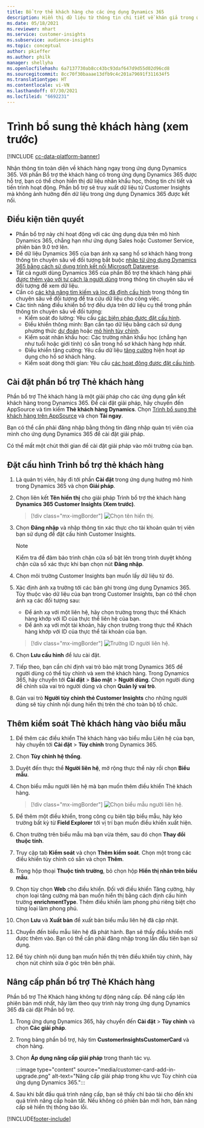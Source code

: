 ```yaml
---
title: Bổ trợ thẻ khách hàng cho các ứng dụng Dynamics 365
description: Hiển thị dữ liệu từ thông tin chi tiết về khán giả trong ứng dụng Dynamics 365 với phần bổ trợ này.
ms.date: 05/18/2021
ms.reviewer: mhart
ms.service: customer-insights
ms.subservice: audience-insights
ms.topic: conceptual
author: pkieffer
ms.author: philk
manager: shellyha
ms.openlocfilehash: 6a7137730ab8cc43bc93daf647d9d55d02d96cd8
ms.sourcegitcommit: 8cc70f30baaae13dfb9c4c201a79691f311634f5
ms.translationtype: HT
ms.contentlocale: vi-VN
ms.lasthandoff: 07/30/2021
ms.locfileid: "6692231"
---
```

# <a name="customer-card-add-in-preview"></a>Trình bổ sung thẻ khách hàng (xem trước)

[!INCLUDE [cc-data-platform-banner](../includes/cc-data-platform-banner.md)]

Nhận thông tin toàn diện về khách hàng ngay trong ứng dụng Dynamics 365. Với phần Bổ trợ thẻ khách hàng có trong ứng dụng Dynamics 365 được hỗ trợ, bạn có thể chọn hiển thị dữ liệu nhân khẩu học, thông tin chi tiết và tiến trình hoạt động. Phần bổ trợ sẽ truy xuất dữ liệu từ Customer Insights mà không ảnh hưởng đến dữ liệu trong ứng dụng Dynamics 365 được kết nối. 

## <a name="prerequisites"></a>Điều kiện tiên quyết

- Phần bổ trợ này chỉ hoạt động với các ứng dụng dựa trên mô hình Dynamics 365, chẳng hạn như ứng dụng Sales hoặc Customer Service, phiên bản 9.0 trở lên.
- Để dữ liệu Dynamics 365 của bạn ánh xạ sang hồ sơ khách hàng trong thông tin chuyên sâu về đối tượng bắt buộc [nhập từ ứng dụng Dynamics 365 bằng cách sử dụng trình kết nối Microsoft Dataverse](connect-power-query.md).
- Tất cả người dùng Dynamics 365 của phần Bổ trợ thẻ khách hàng phải [được thêm vào với tư cách là người dùng](permissions.md) trong thông tin chuyên sâu về đối tượng để xem dữ liệu.
- Cần có [các khả năng tìm kiếm và lọc đã định cấu hình](search-filter-index.md) trong thông tin chuyên sâu về đối tượng để tra cứu dữ liệu cho công việc.
- Các tính năng điều khiển bổ trợ đều dựa trên dữ liệu cụ thể trong phần thông tin chuyên sâu về đối tượng:
  - Kiểm soát đo lường: Yêu cầu [các biện pháp được đặt cấu hình](measures.md).
  - Điều khiển thông minh: Bạn cần tạo dữ liệu bằng cách sử dụng phương thức [dự đoán](predictions.md) hoặc [mô hình tùy chỉnh](custom-models.md).
  - Kiểm soát nhân khẩu học: Các trường nhân khẩu học (chẳng hạn như tuổi hoặc giới tính) có sẵn trong hồ sơ khách hàng hợp nhất.
  - Điều khiển tăng cường: Yêu cầu dữ liệu [tăng cường](enrichment-hub.md) hiện hoạt áp dụng cho hồ sơ khách hàng.
  - Kiểm soát dòng thời gian: Yêu cầu [các hoạt động được đặt cấu hình](activities.md).

## <a name="install-the-customer-card-add-in"></a>Cài đặt phần bổ trợ Thẻ khách hàng

Phần bổ trợ Thẻ khách hàng là một giải pháp cho các ứng dụng gắn kết khách hàng trong Dynamics 365. Để cài đặt giải pháp, hãy chuyển đến AppSource và tìm kiếm **Thẻ khách hàng Dynamics**. Chọn [Trình bổ sung thẻ khách hàng trên AppSource](https://appsource.microsoft.com/product/dynamics-365/mscrm.dynamics_365_customer_insights_customer_card_addin?tab=Overview) và chọn **Tải ngay**.

Bạn có thể cần phải đăng nhập bằng thông tin đăng nhập quản trị viên của mình cho ứng dụng Dynamics 365 để cài đặt giải pháp.

Có thể mất một chút thời gian để cài đặt giải pháp vào môi trường của bạn.

## <a name="configure-the-customer-card-add-in"></a>Đặt cấu hình Trình bổ trợ thẻ khách hàng

1. Là quản trị viên, hãy đi tới phần **Cài đặt** trong ứng dụng hướng mô hình trong Dynamics 365 và chọn **Giải pháp**.

1. Chọn liên kết **Tên hiển thị** cho giải pháp Trình bổ trợ thẻ khách hàng **Dynamics 365 Customer Insights (Xem trước)**.

   > [!div class="mx-imgBorder"]
   > ![Chọn tên hiển thị.](media/select-display-name.png "Chọn tên hiển thị")

1. Chọn **Đăng nhập** và nhập thông tin xác thực cho tài khoản quản trị viên bạn sử dụng để đặt cấu hình Customer Insights.

   > [!NOTE]
   > Kiểm tra để đảm bảo trình chặn cửa sổ bật lên trong trình duyệt không chặn cửa sổ xác thực khi bạn chọn nút **Đăng nhập**.

1. Chọn môi trường Customer Insights bạn muốn lấy dữ liệu từ đó.

1. Xác định ánh xạ trường tới các bản ghi trong ứng dụng Dynamics 365. Tùy thuộc vào dữ liệu của bạn trong Customer Insights, bạn có thể chọn ánh xạ các đối tượng sau:
   - Để ánh xạ với một liên hệ, hãy chọn trường trong thực thể Khách hàng khớp với ID của thực thể liên hệ của bạn.
   - Để ánh xạ với một tài khoản, hãy chọn trường trong thực thể Khách hàng khớp với ID của thực thể tài khoản của bạn.

   > [!div class="mx-imgBorder"]
   > ![Trường ID người liên hệ.](media/contact-id-field.png "Trường ID người liên hệ")

1. Chọn **Lưu cấu hình** để lưu cài đặt.

1. Tiếp theo, bạn cần chỉ định vai trò bảo mật trong Dynamics 365 để người dùng có thể tùy chỉnh và xem thẻ khách hàng. Trong Dynamics 365, hãy chuyển tới **Cài đặt** > **Bảo mật** > **Người dùng**. Chọn người dùng để chỉnh sửa vai trò người dùng và chọn **Quản lý vai trò**.

1. Gán vai trò **Người tùy chỉnh thẻ Customer Insights** cho những người dùng sẽ tùy chỉnh nội dung hiển thị trên thẻ cho toàn bộ tổ chức.

## <a name="add-customer-card-controls-to-forms"></a>Thêm kiểm soát Thẻ khách hàng vào biểu mẫu
  
1. Để thêm các điều khiển Thẻ khách hàng vào biểu mẫu Liên hệ của bạn, hãy chuyển tới **Cài đặt** > **Tùy chỉnh** trong Dynamics 365.

1. Chọn **Tùy chỉnh hệ thống**.

1. Duyệt đến thực thể **Người liên hệ**, mở rộng thực thể này rồi chọn **Biểu mẫu**.

1. Chọn biểu mẫu người liên hệ mà bạn muốn thêm điều khiển Thẻ khách hàng.

    > [!div class="mx-imgBorder"]
    > ![Chọn biểu mẫu người liên hệ.](media/contact-active-forms.png "Chọn biểu mẫu người liên hệ")

1. Để thêm một điều khiển, trong công cụ biên tập biểu mẫu, hãy kéo trường bất kỳ từ **Field Explorer** tới vị trí bạn muốn điều khiển xuất hiện.

1. Chọn trường trên biểu mẫu mà bạn vừa thêm, sau đó chọn **Thay đổi thuộc tính**.

1. Truy cập tab **Kiểm soát** và chọn **Thêm kiểm soát**. Chọn một trong các điều khiển tùy chỉnh có sẵn và chọn **Thêm**.

1. Trong hộp thoại **Thuộc tính trường**, bỏ chọn hộp **Hiển thị nhãn trên biểu mẫu**.

1. Chọn tùy chọn **Web** cho điều khiển. Đối với điều khiển Tăng cường, hãy chọn loại tăng cường mà bạn muốn hiển thị bằng cách định cấu hình trường **enrichmentType**. Thêm điều khiển làm phong phú riêng biệt cho từng loại làm phong phú.

1. Chọn **Lưu** và **Xuất bản** để xuất bản biểu mẫu liên hệ đã cập nhật.

1. Chuyển đến biểu mẫu liên hệ đã phát hành. Bạn sẽ thấy điều khiển mới được thêm vào. Bạn có thể cần phải đăng nhập trong lần đầu tiên bạn sử dụng.

1. Để tùy chỉnh nội dung bạn muốn hiển thị trên điều khiển tùy chỉnh, hãy chọn nút chỉnh sửa ở góc trên bên phải.

## <a name="upgrade-customer-card-add-in"></a>Nâng cấp phần bổ trợ Thẻ Khách hàng
Phần bổ trợ Thẻ Khách hàng không tự động nâng cấp. Để nâng cấp lên phiên bản mới nhất, hãy làm theo quy trình này trong ứng dụng Dynamics 365 đã cài đặt Phần bổ trợ.

1. Trong ứng dụng Dynamics 365, hãy chuyển đến **Cài đặt** > **Tùy chỉnh** và chọn **Các giải pháp**.

1. Trong bảng phần bổ trợ, hãy tìm **CustomerInsightsCustomerCard** và chọn hàng.

1. Chọn **Áp dụng nâng cấp giải pháp** trong thanh tác vụ.

   :::image type="content" source="media/customer-card-add-in-upgrade.png" alt-text="Nâng cấp giải pháp trong khu vực Tùy chỉnh của ứng dụng Dynamics 365.":::

1. Sau khi bắt đầu quá trình nâng cấp, bạn sẽ thấy chỉ báo tải cho đến khi quá trình nâng cấp hoàn tất. Nếu không có phiên bản mới hơn, bản nâng cấp sẽ hiển thị thông báo lỗi.


[!INCLUDE[footer-include](../includes/footer-banner.md)]
